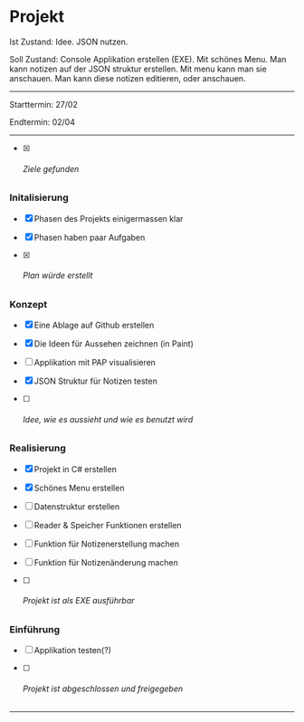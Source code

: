 # Projekt

Ist Zustand: Idee. JSON nutzen.

Soll Zustand: Console Applikation erstellen (EXE). Mit schönes Menu. Man kann notizen auf der JSON struktur erstellen. Mit menu kann man sie anschauen. Man kann diese notizen editieren, oder anschauen.

---

Starttermin: 27/02

Endtermin: 02/04

---

- [x] ###### Ziele gefunden

### Initalisierung

- [x] Phasen des Projekts einigermassen klar

- [x] Phasen haben paar Aufgaben

- [x] ###### Plan würde erstellt

### Konzept

- [x] Eine Ablage auf Github erstellen

- [x] Die Ideen für Aussehen zeichnen (in Paint)

- [ ] Applikation mit PAP visualisieren

- [x] JSON Struktur für Notizen testen

- [ ] ###### Idee, wie es aussieht und wie es benutzt wird

### Realisierung

- [x] Projekt in C# erstellen

- [x] Schönes Menu erstellen

- [ ] Datenstruktur erstellen

- [ ] Reader & Speicher Funktionen erstellen

- [ ] Funktion für Notizenerstellung machen

- [ ] Funktion für Notizenänderung machen

- [ ] ###### Projekt ist als EXE ausführbar

### Einführung

- [ ] Applikation testen(?)

- [ ] ###### Projekt ist abgeschlossen und freigegeben

---
